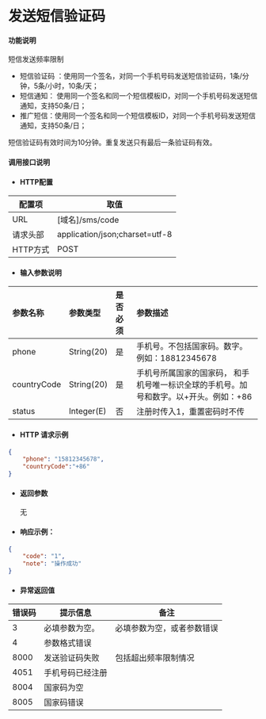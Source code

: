# 发送短信验证码

#### 功能说明

短信发送频率限制

* 短信验证码 ：使用同一个签名，对同一个手机号码发送短信验证码，1条/分钟，5条/小时，10条/天；
* 短信通知： 使用同一个签名和同一个短信模板ID，对同一个手机号码发送短信通知，支持50条/日；
* 推广短信：使用同一个签名和同一个短信模板ID，对同一个手机号码发送短信通知，支持50条/日；

短信验证码有效时间为10分钟。重复发送只有最后一条验证码有效。

#### 调用接口说明

* #### HTTP配置

| 配置项 | 取值 |
| --- | --- |
| URL | \[域名\]/sms/code |
| 请求头部 | application/json;charset=utf-8 |
| HTTP方式 | POST |

* #### 输入参数说明

| 参数名称 | 参数类型 | 是否必须 | 参数描述 |
| :--- | :--- | :--- | :--- |
| phone | String\(20\) | 是 | 手机号。不包括国家码。数字。例如：18812345678 |
| countryCode | String\(20\) | 是 | 手机号所属国家的国家码， 和手机号唯一标识全球的手机号。加号和数字。以+开头。例如：+86 |
| status | Integer\(E\) | 否 | 注册时传入1，重置密码时不传 |

* #### HTTP 请求示例

```json
{
    "phone": "15812345678",
    "countryCode":"+86"
}
```

* #### 返回参数

  无

* #### 响应示例：

```json
{
    "code": "1",
    "note": "操作成功"
}
```

* #### 异常返回值

| 错误码 | 提示信息 | 备注 |
| --- | --- | --- |
| 3 | 必填参数为空。 | 必填参数为空，或者参数错误 |
| 4 | 参数格式错误 |  |
| 8000 | 发送验证码失败 | 包括超出频率限制情况 |
| 4051 | 手机号码已经注册 |  |
| 8004 | 国家码为空 |  |
| 8005 | 国家码错误 |  |



